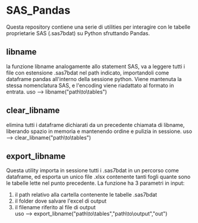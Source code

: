 # SAS_Pandas
Questa repository contiene una serie di utilities per interagire con le tabelle proprietarie SAS (.sas7bdat) su Python sfruttando Pandas.

## libname
la funzione libname analogamente allo statement SAS, va a leggere tutti i file con estensione .sas7bdat nel path indicato, importandoli come dataframe pandas all'interno della sessione python. Viene mantenuta la stessa nomenclatura SAS, e l'encoding viene riadattato al formato in entrata.
uso --> libname("path\to\tables\")

## clear_libname
elimina tutti i dataframe dichiarati da un precedente chiamata di libname, liberando spazio in memoria e mantenendo ordine e pulizia in sessione.
uso --> clear_libname("path\to\tables\")

## export_libname
Questa utility importa in sessione tutti i .sas7bdat in un percorso come dataframe, ed esporta un unico file .xlsx contenente tanti fogli quante sono le tabelle lette nel punto precedente. La funzione ha 3 parametri in input:
 1) il path relativo alla cartella contenente le tabelle .sas7bdat
 2) il folder dove salvare l'excel di output
 3) il filename riferito al file di output <br>
uso --> export_libname("path\to\tables\","path\to\output\","out")
